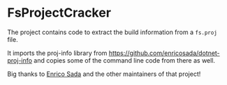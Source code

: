 ﻿# FsProjectCracker

The project contains code to extract the build information from a `fs.proj` file.

It imports the proj-info library from https://github.com/enricosada/dotnet-proj-info
and copies some of the command line code from there as well.

Big thanks to [Enrico Sada](https://github.com/enricosada) and the other maintainers of that project!

